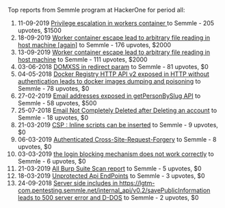 Top reports from Semmle program at HackerOne for period all:

1. 11-09-2019 [Privilege escalation in workers container ](https://hackerone.com/reports/692603) to Semmle - 205 upvotes, $1500
2. 18-09-2019 [Worker container escape lead to arbitrary file reading in host machine [again]](https://hackerone.com/reports/697055) to Semmle - 176 upvotes, $2000
3. 13-09-2019 [Worker container escape lead to arbitrary file reading in host machine](https://hackerone.com/reports/694181) to Semmle - 111 upvotes, $2000
4. 03-06-2018 [DOMXSS in redirect param](https://hackerone.com/reports/361287) to Semmle - 81 upvotes, $0
5. 04-05-2018 [Docker Registry HTTP API v2 exposed in HTTP without authentication leads to docker images dumping and poisoning](https://hackerone.com/reports/347296) to Semmle - 78 upvotes, $0
6. 27-02-2019 [Email addresses exposed in getPersonBySlug API](https://hackerone.com/reports/502753) to Semmle - 58 upvotes, $500
7. 25-07-2018 [Email Not Completely Deleted after Deleting an account](https://hackerone.com/reports/386596) to Semmle - 18 upvotes, $0
8. 21-03-2019 [CSP : Inline scripts can be inserted](https://hackerone.com/reports/513105) to Semmle - 9 upvotes, $0
9. 06-03-2019 [Authenticated Cross-Site-Request-Forgery](https://hackerone.com/reports/505595) to Semmle - 8 upvotes, $0
10. 03-03-2019 [the login blocking mechanism does not work correctly](https://hackerone.com/reports/504362) to Semmle - 6 upvotes, $0
11. 21-03-2019 [All Burp Suite Scan report](https://hackerone.com/reports/513172) to Semmle - 5 upvotes, $0
12. 18-03-2019 [Unprotected Api EndPoints](https://hackerone.com/reports/511536) to Semmle - 3 upvotes, $0
13. 24-09-2018 [Server side includes in https://lgtm-com.pentesting.semmle.net/internal_api/v0.2/savePublicInformation leads to 500 server error and  D-DOS](https://hackerone.com/reports/413655) to Semmle - 2 upvotes, $0
